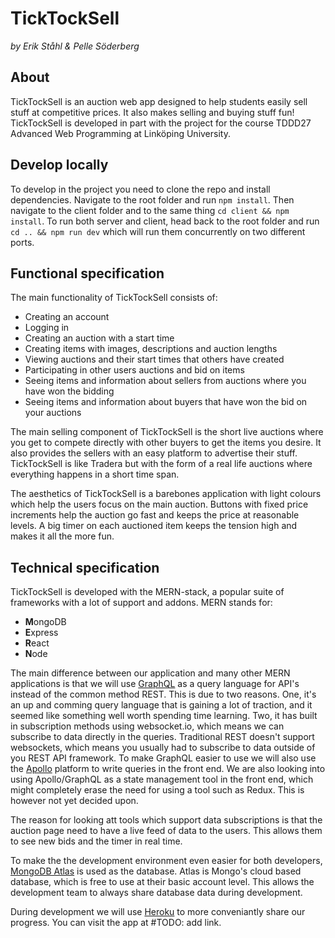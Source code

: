 <h1>TickTockSell</h1>
<i>by Erik Ståhl & Pelle Söderberg</i>

<h2>About</h2>
TickTockSell is an auction web app designed to help students easily sell stuff at competitive prices. It also makes selling and buying stuff fun! TickTockSell is developed in part with the project for the course TDDD27 Advanced Web Programming at Linköping University.

<h2>Develop locally</h2>

To develop in the project you need to clone the repo and install dependencies. Navigate to the root folder and run `npm install`. Then navigate to the client folder and to the same thing `cd client && npm install`. To run both server and client, head back to the root folder and run `cd .. && npm run dev` which will run them concurrently on two different ports.

<h2>Functional specification</h2>
The main functionality of TickTockSell consists of:
<ul>
<li>Creating an account</li>
<li>Logging in</li>
<li>Creating an auction with a start time</li>
<li>Creating items with images, descriptions and auction lengths</li>
<li>Viewing auctions and their start times that others have created</li>
<li>Participating in other users auctions and bid on items</li>
<li>Seeing items and information about sellers from auctions where you have won the bidding</li>
<li>Seeing items and information about buyers that have won the bid on your auctions</li>
</ul>

The main selling component of TickTockSell is the short live auctions where you get to compete directly with other buyers to get the items you desire. It also provides the sellers with an easy platform to advertise their stuff. TickTockSell is like Tradera but with the form of a real life auctions where everything happens in a short time span.

The aesthetics of TickTockSell is a barebones application with light colours which help the users focus on the main auction. Buttons with fixed price increments help the auction go fast and keeps the price at reasonable levels. A big timer on each auctioned item keeps the tension high and makes it all the more fun.

<h2>Technical specification</h2>
TickTockSell is developed with the MERN-stack, a popular suite of frameworks with a lot of support and addons. MERN stands for:
<ul>
<li><b>M</b>ongoDB</li>
<li><b>E</b>xpress</li>
<li><b>R</b>eact</li>
<li><b>N</b>ode</li>
</ul>

The main difference between our application and many other MERN applications is that we will use [GraphQL](https://graphql.org/) as a query language for API's instead of the common method REST. This is due to two reasons. One, it's an up and comming query language that is gaining a lot of traction, and it seemed like something well worth spending time learning. Two, it has built in subscription methods using websocket.io, which means we can subscribe to data directly in the queries. Traditional REST doesn't support websockets, which means you usually had to subscribe to data outside of you REST API framework. To make GraphQL easier to use we will also use the [Apollo](https://www.apollographql.com) platform to write queries in the front end. We are also looking into using Apollo/GraphQL as a state management tool in the front end, which might completely erase the need for using a tool such as Redux. This is however not yet decided upon.

The reason for looking att tools which support data subscriptions is that the auction page need to have a live feed of data to the users. This allows them to see new bids and the timer in real time.

To make the the development environment even easier for both developers, [MongoDB Atlas](https://www.mongodb.com/cloud) is used as the database. Atlas is Mongo's cloud based database, which is free to use at their basic account level. This allows the development team to always share database data during development.

During development we will use [Heroku](https://heroku.com) to more conveniantly share our progress. You can visit the app at #TODO: add link.
